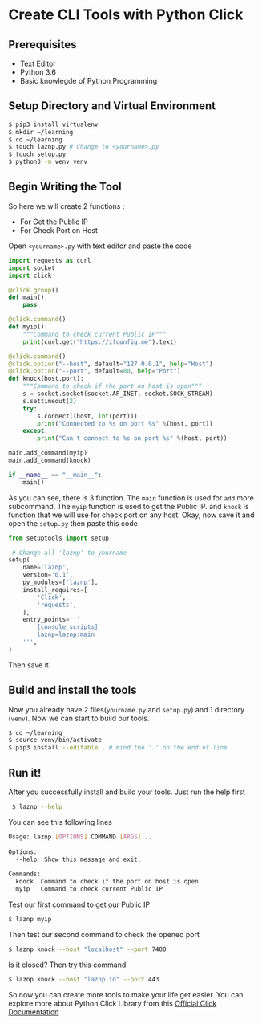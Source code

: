 Create CLI Tools with Python Click
===
Prerequisites 
---
- Text Editor
- Python 3.6
- Basic knowlegde of Python Programming

Setup Directory and Virtual Environment
---
```sh
$ pip3 install virtualenv
$ mkdir ~/learning
$ cd ~/learning
$ touch laznp.py # Change to <yourname>.py
$ touch setup.py
$ python3 -m venv venv
```
 
Begin Writing the Tool
---
So here we will create 2 functions :

- For Get the Public IP
- For Check Port on Host

Open `<yourname>.py` with text editor and paste the code
```py
import requests as curl
import socket
import click

@click.group()
def main():
    pass

@click.command()
def myip():
    """Command to check current Public IP"""
    print(curl.get("https://ifconfig.me").text)

@click.command()
@click.option("--host", default="127.0.0.1", help="Host")
@click.option("--port", default=80, help="Port")
def knock(host,port):
    """Command to check if the port on host is open"""
    s = socket.socket(socket.AF_INET, socket.SOCK_STREAM)
    s.settimeout(2)
    try:
        s.connect((host, int(port)))
        print("Connected to %s on port %s" %(host, port))
    except:
        print("Can't connect to %s on port %s" %(host, port))

main.add_command(myip)
main.add_command(knock)

if __name__ == "__main__":
    main()
```

As you can see, there is 3 function. The `main` function is used for `add` more subcommand.
The `myip` function is used to get the Public IP.
and `knock` is function that we will use for check port on any host.
Okay, now save it and open the `setup.py` then paste this code
```py
from setuptools import setup

 # Change all 'laznp' to yourname
setup(
    name='laznp',
    version='0.1',
    py_modules=['laznp'],
    install_requires=[
        'Click',
        'requests',
    ],
    entry_points='''
        [console_scripts]
        laznp=laznp:main
    ''',
)
```
Then save it.

Build and install the tools
---
Now you already have 2 files(`yourname.py` and `setup.py`) and 1 directory (`venv`). Now we can start to build our tools.
```sh
$ cd ~/learning
$ source venv/bin/activate
$ pip3 install --editable . # mind the '.' on the end of line
```

Run it!
---
After you successfully install and build your tools. Just run the help first
```sh
 $ laznp --help
```

You can see this following lines
```sh
Usage: laznp [OPTIONS] COMMAND [ARGS]...
 
Options:
  --help  Show this message and exit.
  
Commands:
  knock  Command to check if the port on host is open
  myip   Command to check current Public IP
```

Test our first command to get our Public IP
```sh
$ laznp myip
```
Then test our second command to check the opened port
```sh
$ laznp knock --host "localhost" --port 7400
```
Is it closed? Then try this command
```sh
$ laznp knock --host "laznp.id" --port 443
```

So now you can create more tools to make your life get easier.
You can explore more about Python Click Library from this [Official Click Documentation](https://click.palletsprojects.com/en/7.x/)
